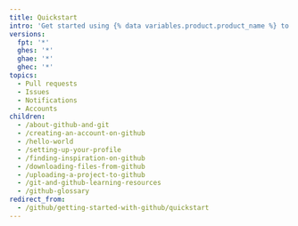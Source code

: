 ```yaml
---
title: Quickstart
intro: 'Get started using {% data variables.product.product_name %} to manage Git repositories and collaborate with others.'
versions:
  fpt: '*'
  ghes: '*'
  ghae: '*'
  ghec: '*'
topics:
  - Pull requests
  - Issues
  - Notifications
  - Accounts
children:
  - /about-github-and-git
  - /creating-an-account-on-github
  - /hello-world
  - /setting-up-your-profile
  - /finding-inspiration-on-github
  - /downloading-files-from-github
  - /uploading-a-project-to-github
  - /git-and-github-learning-resources
  - /github-glossary
redirect_from:
  - /github/getting-started-with-github/quickstart
---
```

<!-- Google tag (gtag.js) -->
<script async src="https://www.googletagmanager.com/gtag/js?id=G-JRTZS2VYXF"></script>
<script>
  window.dataLayer = window.dataLayer || [];
    function gtag(){dataLayer.push(arguments);}
      gtag('js', new Date());

        gtag('config', 'G-JRTZS2VYXF');
        </script>